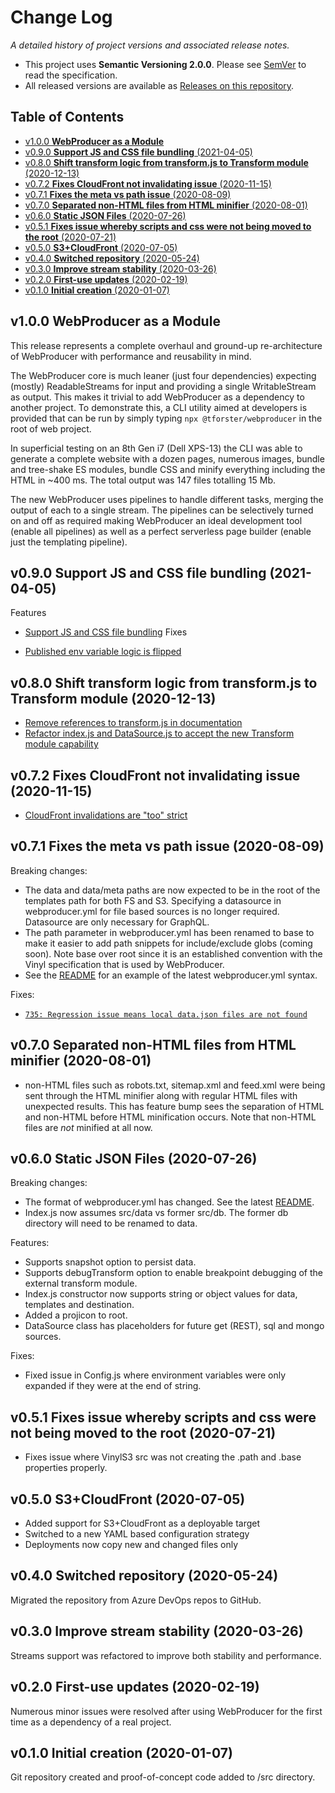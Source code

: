 # Change Log  <!-- omit in toc -->

_A detailed history of project versions and associated release notes._

- This project uses **Semantic Versioning 2.0.0**. Please see [SemVer](https://semver.org/) to read the specification.
- All released versions are available as [Releases on this repository](https://github.com/tforster/webproducer/releases).

## Table of Contents <!-- omit in toc -->

- [v1.0.0 **WebProducer as a Module**](#v100-webproducer-as-a-module)
- [v0.9.0 **Support JS and CSS file bundling** (2021-04-05)](#v090-support-js-and-css-file-bundling-2021-04-05)
- [v0.8.0 **Shift transform logic from transform.js to Transform module** (2020-12-13)](#v080-shift-transform-logic-from-transformjs-to-transform-module-2020-12-13)
- [v0.7.2 **Fixes CloudFront not invalidating issue** (2020-11-15)](#v072-fixes-cloudfront-not-invalidating-issue-2020-11-15)
- [v0.7.1 **Fixes the meta vs path issue** (2020-08-09)](#v071-fixes-the-meta-vs-path-issue-2020-08-09)
- [v0.7.0 **Separated non-HTML files from HTML minifier** (2020-08-01)](#v070-separated-non-html-files-from-html-minifier-2020-08-01)
- [v0.6.0 **Static JSON Files** (2020-07-26)](#v060-static-json-files-2020-07-26)
- [v0.5.1 **Fixes issue whereby scripts and css were not being moved to the root** (2020-07-21)](#v051-fixes-issue-whereby-scripts-and-css-were-not-being-moved-to-the-root-2020-07-21)
- [v0.5.0 **S3+CloudFront** (2020-07-05)](#v050-s3cloudfront-2020-07-05)
- [v0.4.0 **Switched repository** (2020-05-24)](#v040-switched-repository-2020-05-24)
- [v0.3.0 **Improve stream stability** (2020-03-26)](#v030-improve-stream-stability-2020-03-26)
- [v0.2.0 **First-use updates** (2020-02-19)](#v020-first-use-updates-2020-02-19)
- [v0.1.0 **Initial creation** (2020-01-07)](#v010-initial-creation-2020-01-07)
  
## v1.0.0 **WebProducer as a Module**

This release represents a complete overhaul and ground-up re-architecture of WebProducer with performance and reusability in mind.

The WebProducer core is much leaner (just four dependencies) expecting (mostly) ReadableStreams for input and providing a single WritableStream as output. This makes it trivial to add WebProducer as a dependency to another project. To demonstrate this, a CLI utility aimed at developers is provided that can be run by simply typing `npx @tforster/webproducer` in the root of web project.

In superficial testing on an 8th Gen i7 (Dell XPS-13) the CLI was able to generate a complete website with a dozen pages, numerous images, bundle and tree-shake ES modules, bundle CSS and minify everything including the HTML in ~400 ms. The total output was 147 files totalling 15 Mb.

The new WebProducer uses pipelines to handle different tasks, merging the output of each to a single stream. The pipelines can be selectively turned on and off as required making WebProducer an ideal development tool (enable all pipelines) as well as a perfect serverless page builder (enable just the templating pipeline).

## v0.9.0 **Support JS and CSS file bundling** (2021-04-05)

Features

- [Support JS and CSS file bundling](https://dev.azure.com/techsmarts/TechSmarts/_workitems/edit/334)
Fixes

- [Published env variable logic is flipped](https://dev.azure.com/techsmarts/TechSmarts/_workitems/edit/762)

## v0.8.0 **Shift transform logic from transform.js to Transform module** (2020-12-13)

- [Remove references to transform.js in documentation](https://dev.azure.com/techsmarts/TechSmarts/_workitems/edit/830)
- [Refactor index.js and DataSource.js to accept the new Transform module capability](https://dev.azure.com/techsmarts/TechSmarts/_workitems/edit/831)

## v0.7.2 **Fixes CloudFront not invalidating issue** (2020-11-15)

- [CloudFront invalidations are "too" strict](https://dev.azure.com/techsmarts/TechSmarts/_workitems/edit/743)
  
## v0.7.1 **Fixes the meta vs path issue** (2020-08-09)

Breaking changes:

- The data and data/meta paths are now expected to be in the root of the templates path for both FS and S3. Specifying a datasource in webproducer.yml for file based sources is no longer required. Datasource are only necessary for GraphQL.
- The path parameter in webproducer.yml has been renamed to base to make it easier to add path snippets for include/exclude globs (coming soon). Note base over root since it is an established convention with the Vinyl specification that is used by WebProducer.
- See the [README](README.md) for an example of the latest webproducer.yml syntax.

Fixes:

- [`735: Regression issue means local data.json files are not found`](https://dev.azure.com/techsmarts/Web%20Producer/_workitems/edit/735)

## v0.7.0 **Separated non-HTML files from HTML minifier** (2020-08-01)

- non-HTML files such as robots.txt, sitemap.xml and feed.xml were being sent through the HTML minifier along with regular HTML files with unexpected results. This has feature bump sees the separation of HTML and non-HTML before HTML minification occurs. Note that non-HTML files are _not_ minified at all now.

## v0.6.0 **Static JSON Files** (2020-07-26)

Breaking changes:

- The format of webproducer.yml has changed. See the latest [README](README.md).
- Index.js now assumes src/data vs former src/db. The former db directory will need to be renamed to data.

Features:

- Supports snapshot option to persist data.
- Supports debugTransform option to enable breakpoint debugging of the external transform module.
- Index.js constructor now supports string or object values for data, templates and destination.
- Added a projicon to root.
- DataSource class has placeholders for future get (REST), sql and mongo sources.

Fixes:

- Fixed issue in Config.js where environment variables were only expanded if they were at the end of string.

## v0.5.1 **Fixes issue whereby scripts and css were not being moved to the root** (2020-07-21)

- Fixes issue where VinylS3 src was not creating the .path and .base properties properly.

## v0.5.0 **S3+CloudFront** (2020-07-05)

- Added support for S3+CloudFront as a deployable target
- Switched to a new YAML based configuration strategy
- Deployments now copy new and changed files only

## v0.4.0 **Switched repository** (2020-05-24)

Migrated the repository from Azure DevOps repos to GitHub.

## v0.3.0 **Improve stream stability** (2020-03-26)

Streams support was refactored to improve both stability and performance.

## v0.2.0 **First-use updates** (2020-02-19)

Numerous minor issues were resolved after using WebProducer for the first time as a dependency of a real project.

## v0.1.0 **Initial creation** (2020-01-07)

Git repository created and proof-of-concept code added to /src directory.
